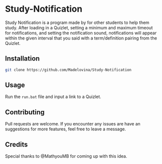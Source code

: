 # Study-Notification
Study Notification is a program made by for other students to help them study. After loading in a Quizlet, setting a 
minimum and maximum timeout for notifications, and setting the notification sound, notifications will appear 
within the given interval that you said with a term/definition pairing from the Quizlet. 

## Installation

```bash
git clone https://github.com/Madelovina/Study-Notification
```

## Usage

Run the `run.bat` file and input a link to a Quizlet. 

## Contributing
Pull requests are welcome. If you encounter any issues are have an suggestions for more features, feel free to leave 
a message. 

## Credits
Special thanks to @MathyouMB for coming up with this idea. 